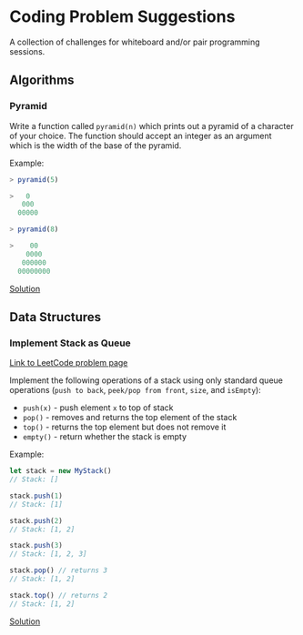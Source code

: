 # Coding Problem Suggestions

A collection of challenges for whiteboard and/or pair programming sessions.

## Algorithms

### Pyramid ###

Write a function called `pyramid(n)` which prints out a pyramid of a character of your choice. The function should accept an integer as an argument which is the width of the base of the pyramid.

Example:
```js
> pyramid(5)

>   0
   000
  00000

> pyramid(8)

>    00
    0000
   000000
  00000000
```
[Solution](https://github.com/christopher-tse/CodingProblems/blob/master/solutions/pyramid.js)

## Data Structures

### Implement Stack as Queue
[Link to LeetCode problem page](https://leetcode.com/problems/implement-stack-using-queues/tabs/description)

Implement the following operations of a stack using only standard queue operations (`push to back`, `peek/pop from front`, `size`, and `isEmpty`):
- `push(x)` - push element `x` to top of stack
- `pop()` - removes and returns the top element of the stack
- `top()` - returns the top element but does not remove it
- `empty()` - return whether the stack is empty

Example:

```js
let stack = new MyStack()
// Stack: []

stack.push(1)
// Stack: [1]

stack.push(2)
// Stack: [1, 2]

stack.push(3)
// Stack: [1, 2, 3]

stack.pop() // returns 3
// Stack: [1, 2]

stack.top() // returns 2
// Stack: [1, 2]
```

[Solution](https://github.com/christopher-tse/CodingProblems/blob/master/solutions/stackasqueue.js)

